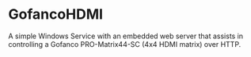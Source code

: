 # GofancoHDMI
A simple Windows Service with an embedded web server that assists in controlling a Gofanco PRO-Matrix44-SC (4x4 HDMI matrix) over HTTP.
